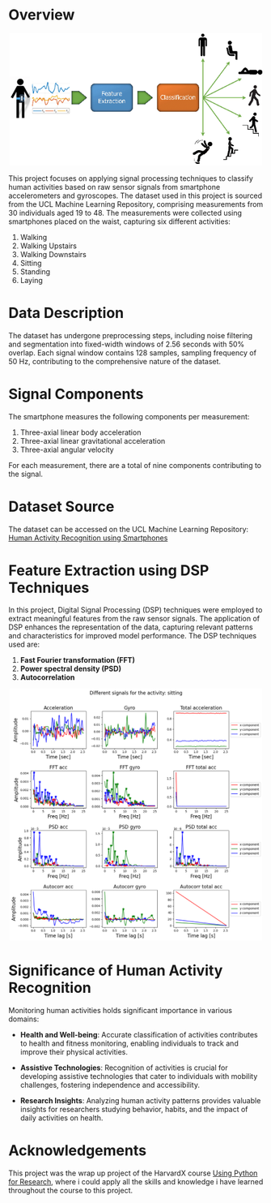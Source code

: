 # Overview

 <p align="center">
  <img src="figs\Cover.png" alt="The project workflow" title="The project workflow" width="500" />
</p>


This project focuses on applying signal processing techniques to classify human activities based on raw sensor signals from smartphone accelerometers and gyroscopes. The dataset used in this project is sourced from the UCL Machine Learning Repository, comprising measurements from 30 individuals aged 19 to 48. The measurements were collected using smartphones placed on the waist, capturing six different activities:

1. Walking
2. Walking Upstairs
3. Walking Downstairs
4. Sitting
5. Standing
6. Laying


# Data Description

The dataset has undergone preprocessing steps, including noise filtering and segmentation into fixed-width windows of 2.56 seconds with 50% overlap. Each signal window contains 128 samples, sampling frequency of 50 Hz, contributing to the comprehensive nature of the dataset.

# Signal Components

The smartphone measures the following components per measurement:

1. Three-axial linear body acceleration
2. Three-axial linear gravitational acceleration
3. Three-axial angular velocity

For each measurement, there are a total of nine components contributing to the signal.

# Dataset Source

The dataset can be accessed on the UCL Machine Learning Repository: [Human Activity Recognition using Smartphones](https://archive.ics.uci.edu/dataset/240/human+activity+recognition+using+smartphones)

# Feature Extraction using DSP Techniques

In this project, Digital Signal Processing (DSP) techniques were employed to extract meaningful features from the raw sensor signals. The application of DSP enhances the representation of the data, capturing relevant patterns and characteristics for improved model performance. The DSP techniques used are:
1. **Fast Fourier transformation (FFT)**
2. **Power spectral density (PSD)**
3. **Autocorrelation**


 <p align="center">
  <img src="figs\Feature extraction.png" alt="Picking peaks in DSP signals to extract features" title="Picking peaks in DSP signals to extract features" width="500" />
</p>



# Significance of Human Activity Recognition

Monitoring human activities holds significant importance in various domains:

- **Health and Well-being**: Accurate classification of activities contributes to health and fitness monitoring, enabling individuals to track and improve their physical activities.

- **Assistive Technologies**: Recognition of activities is crucial for developing assistive technologies that cater to individuals with mobility challenges, fostering independence and accessibility.

- **Research Insights**: Analyzing human activity patterns provides valuable insights for researchers studying behavior, habits, and the impact of daily activities on health.

# Acknowledgements

This project was the wrap up project of the HarvardX course [Using Python for Research](https://www.edx.org/learn/python/harvard-university-using-python-for-research), where i could apply all the skills and knowledge i have learned throughout the course to this project. 
